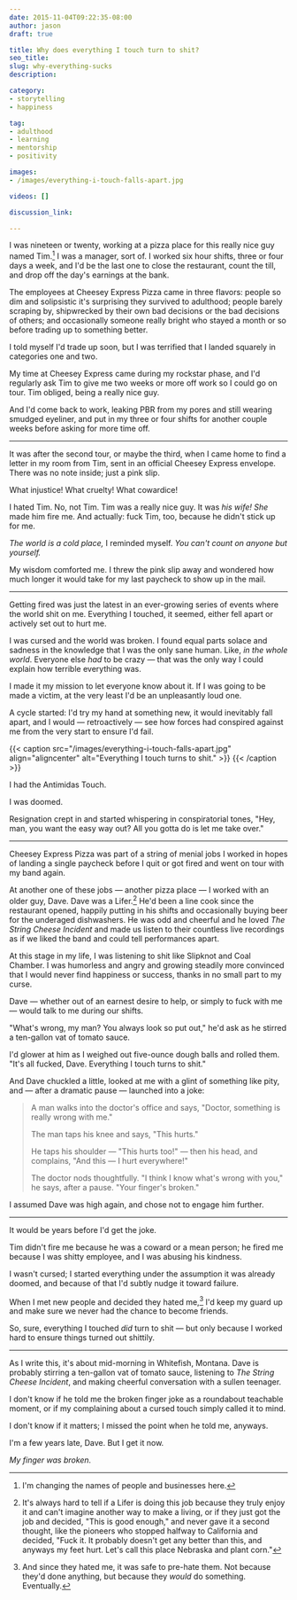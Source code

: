 ```yaml
---
date: 2015-11-04T09:22:35-08:00
author: jason
draft: true

title: Why does everything I touch turn to shit?
seo_title:
slug: why-everything-sucks
description:

category:
- storytelling
- happiness

tag:
- adulthood
- learning
- mentorship
- positivity

images:
- /images/everything-i-touch-falls-apart.jpg

videos: []

discussion_link:

---
```

I was nineteen or twenty, working at a pizza place for this really nice guy named Tim.[^disclaimer] I was a manager, sort of. I worked six hour shifts, three or four days a week, and I'd be the last one to close the restaurant, count the till, and drop off the day's earnings at the bank.

[^disclaimer]:
    I'm changing the names of people and businesses here.

The employees at Cheesey Express Pizza came in three flavors: people so dim and solipsistic it's surprising they survived to adulthood; people barely scraping by, shipwrecked by their own bad decisions or the bad decisions of others; and occasionally someone really bright who stayed a month or so before trading up to something better.

I told myself I'd trade up soon, but I was terrified that I landed squarely in categories one and two.

My time at Cheesey Express came during my rockstar phase, and I'd regularly ask Tim to give me two weeks or more off work so I could go on tour. Tim obliged, being a really nice guy.

And I'd come back to work, leaking PBR from my pores and still wearing smudged eyeliner, and put in my three or four shifts for another couple weeks before asking for more time off.

---

It was after the second tour, or maybe the third, when I came home to find a letter in my room from Tim, sent in an official Cheesey Express envelope. There was no note inside; just a pink slip.

What injustice! What cruelty! What cowardice!

I hated Tim. No, not Tim. Tim was a really nice guy. It was _his wife!_ _She_ made him fire me. And actually: fuck Tim, too, because he didn't stick up for me.

_The world is a cold place,_ I reminded myself. _You can't count on anyone but yourself._

My wisdom comforted me. I threw the pink slip away and wondered how much longer it would take for my last paycheck to show up in the mail.

---

Getting fired was just the latest in an ever-growing series of events where the world shit on me. Everything I touched, it seemed, either fell apart or actively set out to hurt me.

I was cursed and the world was broken. I found equal parts solace and sadness in the knowledge that I was the only sane human. Like, _in the whole world_. Everyone else _had_ to be crazy — that was the only way I could explain how terrible everything was.

I made it my mission to let everyone know about it. If I was going to be made a victim, at the very least I'd be an unpleasantly loud one.

A cycle started: I'd try my hand at something new, it would inevitably fall apart, and I would — retroactively — see how forces had conspired against me from the very start to ensure I'd fail.

{{< caption src="/images/everything-i-touch-falls-apart.jpg"
            align="aligncenter"
            alt="Everything I touch turns to shit." >}}
{{< /caption >}}

I had the Antimidas Touch.

I was doomed.

Resignation crept in and started whispering in conspiratorial tones, "Hey, man, you want the easy way out? All you gotta do is let me take over."

---

Cheesey Express Pizza was part of a string of menial jobs I worked in hopes of landing a single paycheck before I quit or got fired and went on tour with my band again.

At another one of these jobs — another pizza place — I worked with an older guy, Dave. Dave was a Lifer.[^lifer] He'd been a line cook since the restaurant opened, happily putting in his shifts and occasionally buying beer for the underaged dishwashers. He was odd and cheerful and he loved *The String Cheese Incident* and made us listen to their countless live recordings as if we liked the band and could tell performances apart.

[^lifer]:
    It's always hard to tell if a Lifer is doing this job because they truly enjoy it and can't imagine another way to make a living, or if they just got the job and decided, "This is good enough," and never gave it a second thought, like the pioneers who stopped halfway to California and decided, "Fuck it. It probably doesn't get any better than this, and anyways my feet hurt. Let's call this place Nebraska and plant corn."

At this stage in my life, I was listening to shit like Slipknot and Coal Chamber. I was humorless and angry and growing steadily more convinced that I would never find happiness or success, thanks in no small part to my curse.

Dave — whether out of an earnest desire to help, or simply to fuck with me — would talk to me during our shifts.

"What's wrong, my man? You always look so put out," he'd ask as he stirred a ten-gallon vat of tomato sauce.

I'd glower at him as I weighed out five-ounce dough balls and rolled them. "It's all fucked, Dave. Everything I touch turns to shit."

And Dave chuckled a little, looked at me with a glint of something like pity, and — after a dramatic pause — launched into a joke:

> A man walks into the doctor's office and says, "Doctor, something is really wrong with me."
>
> The man taps his knee and says, "This hurts."
>
> He taps his shoulder — "This hurts too!" — then his head, and complains, "And this — I hurt everywhere!"
>
> The doctor nods thoughtfully. "I think I know what's wrong with you," he says, after a pause. "Your finger's broken."

I assumed Dave was high again, and chose not to engage him further.

---

It would be years before I'd get the joke.

Tim didn't fire me because he was a coward or a mean person; he fired me because I was shitty employee, and I was abusing his kindness.

I wasn't cursed; I started everything under the assumption it was already doomed, and because of that I'd subtly nudge it toward failure.

When I met new people and decided they hated me,[^new-people] I'd keep my guard up and make sure we never had the chance to become friends.

[^new-people]:
    And since they hated me, it was safe to pre-hate them. Not because they'd done anything, but because they _would_ do something. Eventually.

So, sure, everything I touched _did_ turn to shit — but only because I worked hard to ensure things turned out shittily.

---

As I write this, it's about mid-morning in Whitefish, Montana. Dave is probably stirring a ten-gallon vat of tomato sauce, listening to *The String Cheese Incident*, and making cheerful conversation with a sullen teenager.

I don't know if he told me the broken finger joke as a roundabout teachable moment, or if my complaining about a cursed touch simply called it to mind.

I don't know if it matters; I missed the point when he told me, anyways.

I'm a few years late, Dave. But I get it now.

*My finger was broken.*
